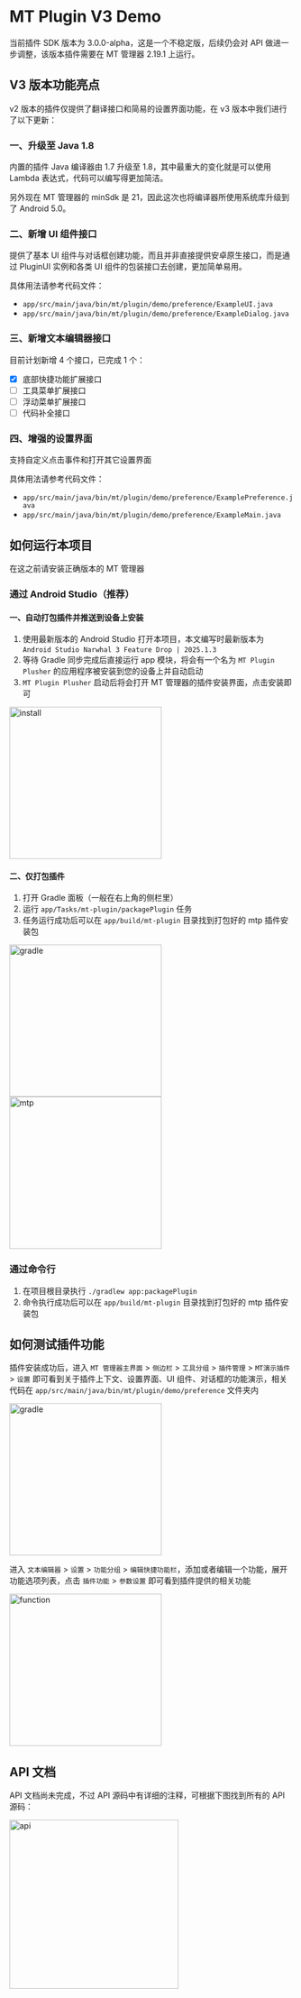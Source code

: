 # MT Plugin V3 Demo

当前插件 SDK 版本为 3.0.0-alpha，这是一个不稳定版，后续仍会对 API 做进一步调整，该版本插件需要在 MT 管理器
2.19.1 上运行。

## V3 版本功能亮点

v2 版本的插件仅提供了翻译接口和简易的设置界面功能，在 v3 版本中我们进行了以下更新：

### 一、升级至 Java 1.8

内置的插件 Java 编译器由 1.7 升级至 1.8，其中最重大的变化就是可以使用 Lambda 表达式，代码可以编写得更加简洁。

另外现在 MT 管理器的 minSdk 是 21，因此这次也将编译器所使用系统库升级到了 Android 5.0。

### 二、新增 UI 组件接口

提供了基本 UI 组件与对话框创建功能，而且并非直接提供安卓原生接口，而是通过 PluginUI 实例和各类 UI
组件的包装接口去创建，更加简单易用。

具体用法请参考代码文件：

- `app/src/main/java/bin/mt/plugin/demo/preference/ExampleUI.java`
- `app/src/main/java/bin/mt/plugin/demo/preference/ExampleDialog.java`

### 三、新增文本编辑器接口

目前计划新增 4 个接口，已完成 1 个：

- [x] 底部快捷功能扩展接口
- [ ] 工具菜单扩展接口
- [ ] 浮动菜单扩展接口
- [ ] 代码补全接口

### 四、增强的设置界面

支持自定义点击事件和打开其它设置界面

具体用法请参考代码文件：

- `app/src/main/java/bin/mt/plugin/demo/preference/ExamplePreference.java`
- `app/src/main/java/bin/mt/plugin/demo/preference/ExampleMain.java`

## 如何运行本项目

在这之前请安装正确版本的 MT 管理器

### 通过 Android Studio（推荐）

#### 一、自动打包插件并推送到设备上安装

1. 使用最新版本的 Android Studio 打开本项目，本文编写时最新版本为
   `Android Studio Narwhal 3 Feature Drop | 2025.1.3`
2. 等待 Gradle 同步完成后直接运行 app 模块，将会有一个名为 `MT Plugin Plusher` 的应用程序被安装到您的设备上并自动启动
3. `MT Plugin Plusher` 启动后将会打开 MT 管理器的插件安装界面，点击安装即可

<img src="./img/install_mtp.webp" alt="install" width="270">

#### 二、仅打包插件

1. 打开 Gradle 面板（一般在右上角的侧栏里）
2. 运行 `app/Tasks/mt-plugin/packagePlugin` 任务
3. 任务运行成功后可以在 `app/build/mt-plugin` 目录找到打包好的 mtp 插件安装包

<p>
  <img src="./img/gradle_pos.webp" alt="gradle" width="270">
  <img src="./img/mtp_pos.webp" alt="mtp" width="270">
</p>

### 通过命令行

1. 在项目根目录执行 `./gradlew app:packagePlugin`
2. 命令执行成功后可以在 `app/build/mt-plugin` 目录找到打包好的 mtp 插件安装包

## 如何测试插件功能

插件安装成功后，进入 `MT 管理器主界面` > `侧边栏` > `工具分组` > `插件管理` > `MT演示插件` > `设置`
即可看到关于插件上下文、设置界面、UI 组件、对话框的功能演示，相关代码在
`app/src/main/java/bin/mt/plugin/demo/preference` 文件夹内

<img src="./img/demo_preferences.webp" alt="gradle" width="270">

进入 `文本编辑器` > `设置` > `功能分组` > `编辑快捷功能栏`，添加或者编辑一个功能，展开功能选项列表，点击
`插件功能` > `参数设置` 即可看到插件提供的相关功能

<img src="./img/demo_text_function.webp" alt="function" width="270">

## API 文档

API 文档尚未完成，不过 API 源码中有详细的注释，可根据下图找到所有的 API 源码：

<img src="./img/api_pos.webp" alt="api" width="300">
